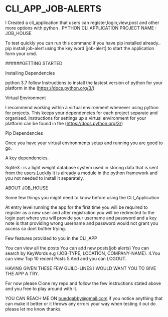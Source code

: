 # CLI_APP_JOB-ALERTS
I Created a cli_application that users can register,login,view,post and other  more options with python .
PYTHON CLI APPLICATION
PROJECT NAME : JOB_HOUSE

To test quickly you can run this command if you have pip installed already..
pip install job-alert
using the key word [job-alert] to start the application form your cmd.

######GETTING STARTED

Installing Dependencies

python 3.7
follow Instructions to install the lastest version of python for your platform in the (https://docs.python.org/3/)

Virtual Environment

I recommend working within a virtual environment whenever using python for projects. This keeps your dependencies for each project separate and organised. Instructions for settings up a virtual environment for your platform can be found in the (https://docs.python.org/3/)

Pip Dependencies

Once you have your virtual environments setup and running you are good to go.

A key dependencies.

Sqlite3 : is a light weight database system used in storing data that is sent from the users.Luckily it is already a module in the python framework and you not needed to install it separately.

ABOUT JOB_HOUSE

Some few things you might need to know before using the CLI_Application

At entry level running the app for the first time you will be required to register as a new user and after registration you will be redirected to the login part where you will provide your username and password and a key note is that providing wrong username and password would not grant you access so dont bother trying.

Few features provided to you in the CLI_APP

You can view all the posts
You can add new posts(job alerts)
You can search by KeyWords e.g (JOB-TYPE, LOCATION, COMPANY-NAME).
4.You can view Top 10 recent Posts 5.And and you can LOGOUT.

HAVING GIVEN THESE FEW GUILD-LINES I WOULD WANT YOU TO GIVE THE APP A TRY.

For now please Clone my repo and follow the few instructions stated above and you free to play around with it.

YOU CAN REACH ME ON buedgabby@gmail.com if you notice anything that can make it better or it throws any errors your way when testing it out do please let me know thanks.
